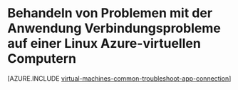 <properties
    pageTitle="Behandeln von Problemen mit Linux VM Anwendungszugriff | Microsoft Azure"
    description="Verwenden Sie detaillierten Problembehandlungsschritten zum Isolieren von Problemen in Verbindung mit Applications in Azure-virtuellen Computern Linux ausgeführt."
    services="virtual-machines-linux"
    documentationCenter=""
    authors="iainfoulds"
    manager="timlt"
    editor=""
    tags="top-support-issue,azure-service-management,azure-resource-manager"
    keywords="können keine Anwendung starten, Programm nicht geöffnet, Abhören Port blockiert und kann Programm starten, blockiert Port Abhören"/>

<tags
    ms.service="virtual-machines-linux"
    ms.workload="infrastructure-services"
    ms.tgt_pltfrm="vm-linux"
    ms.devlang="na"
    ms.topic="support-article"
    ms.date="09/27/2016"
    ms.author="iainfou"/>

# <a name="troubleshoot-application-connectivity-issues-on-a-linux-azure-virtual-machine"></a>Behandeln von Problemen mit der Anwendung Verbindungsprobleme auf einer Linux Azure-virtuellen Computern

[AZURE.INCLUDE [virtual-machines-common-troubleshoot-app-connection](../../includes/virtual-machines-common-troubleshoot-app-connection.md)]
